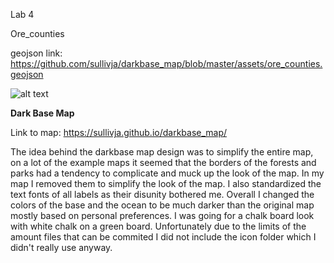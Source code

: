 Lab 4

Ore_counties

geojson link: https://github.com/sullivja/darkbase_map/blob/master/assets/ore_counties.geojson


![alt text](https://github.com/sullivja/darkbase_map/blob/master/image/lab04-ore_counties.png)

<b>Dark Base Map</b>


Link to map: https://sullivja.github.io/darkbase_map/


The idea behind the darkbase map design was to simplify the entire map, on a lot of the example maps it seemed that the borders of the forests and parks had a tendency to complicate and muck up the look of the map. In my map I removed them to simplify the look of the map. I also standardized the text fonts of all labels as their disunity bothered me. Overall I changed the colors of the base and the ocean to be much darker than the original map mostly based on personal preferences. I was going for a chalk board look with white chalk on a green board. Unfortunately due to the limits of the amount files that can be commited I did not include the icon folder which I didn't really use anyway. 
